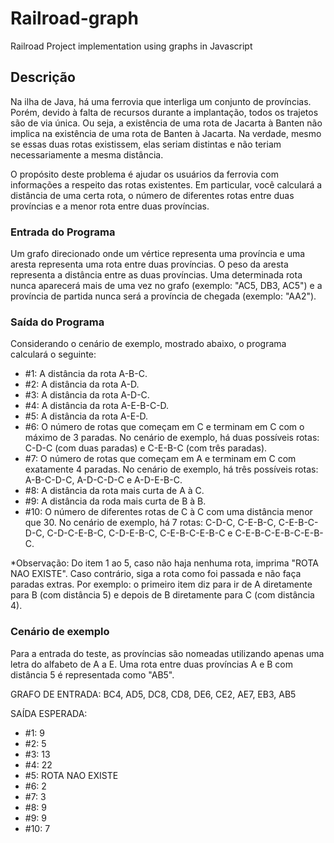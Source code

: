 # Railroad-graph
Railroad Project implementation using graphs in Javascript

## Descrição
Na ilha de Java, há uma ferrovia que interliga um conjunto de províncias. Porém, devido à falta de recursos durante a implantação, todos os trajetos são de via única. Ou seja, a existência de uma rota de Jacarta à Banten não implica na existência de uma rota de Banten à Jacarta. Na verdade, mesmo se essas duas rotas existissem, elas seriam distintas e não teriam necessariamente a mesma distância.

O propósito deste problema é ajudar os usuários da ferrovia com informações a respeito das rotas existentes. Em particular, você calculará a distância de uma certa rota, o número de diferentes rotas entre duas províncias e a menor rota entre duas províncias.

### Entrada do Programa
Um grafo direcionado onde um vértice representa uma província e uma aresta representa uma rota entre duas províncias. O peso da aresta representa a distância entre as duas províncias. Uma determinada rota nunca aparecerá mais de uma vez no grafo (exemplo: "AC5, DB3, AC5") e a província de partida nunca será a província de chegada (exemplo: "AA2").

### Saída do Programa
Considerando o cenário de exemplo, mostrado abaixo, o programa calculará o seguinte:

- #1: A distância da rota A-B-C.
- #2: A distância da rota A-D.
- #3: A distância da rota A-D-C.
- #4: A distância da rota A-E-B-C-D.
- #5: A distância da rota A-E-D.
- #6: O número de rotas que começam em C e terminam em C com o máximo de 3 paradas. No cenário de exemplo, há duas possíveis rotas: C-D-C (com duas paradas) e C-E-B-C (com três paradas).
- #7: O número de rotas que começam em A e terminam em C com exatamente 4 paradas. No cenário de exemplo, há três possíveis rotas: A-B-C-D-C, A-D-C-D-C e A-D-E-B-C.
- #8: A distância da rota mais curta de A à C.
- #9: A distância da roda mais curta de B à B.
- #10: O número de diferentes rotas de C à C com uma distância menor que 30. No cenário de exemplo, há 7 rotas: C-D-C, C-E-B-C, C-E-B-C-D-C, C-D-C-E-B-C, C-D-E-B-C, C-E-B-C-E-B-C e C-E-B-C-E-B-C-E-B-C.

*Observação: Do item 1 ao 5, caso não haja nenhuma rota, imprima "ROTA NAO EXISTE". Caso contrário, siga a rota como foi passada e não faça paradas extras. Por exemplo: o primeiro item diz para ir de A diretamente para B (com distância 5) e depois de B diretamente para C (com distância 4).


### Cenário de exemplo

Para a entrada do teste, as províncias são nomeadas utilizando apenas uma letra do alfabeto de A a E. Uma rota entre duas províncias A e B com distância 5 é representada como "AB5".

GRAFO DE ENTRADA: BC4, AD5, DC8, CD8, DE6, CE2, AE7, EB3, AB5

SAÍDA ESPERADA:
- #1: 9
- #2: 5
- #3: 13
- #4: 22
- #5: ROTA NAO EXISTE
- #6: 2
- #7: 3
- #8: 9
- #9: 9
- #10: 7
